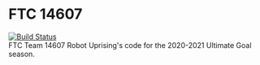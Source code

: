 # FTC 14607  

[![Build Status](https://travis-ci.com/AsianKoala/FTC_14607.svg?branch=master)](https://travis-ci.com/AsianKoala/FTC_14607)  
FTC Team 14607 Robot Uprising's code for the 2020-2021 Ultimate Goal season.
